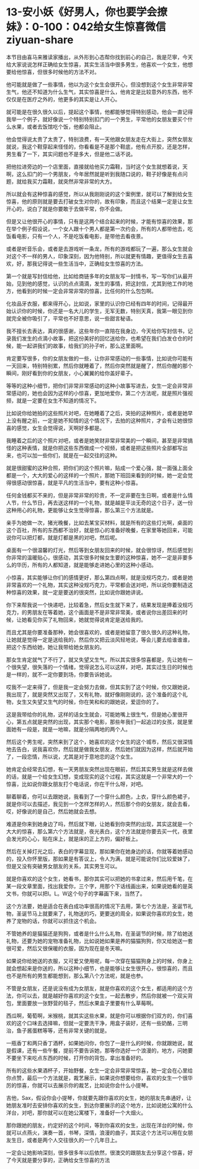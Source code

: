 # 13-安小妖《好男人，你也要学会撩妹》：0-100：042给女生惊喜微信 ziyuan-share

本节目由喜马来雅读家播出，从外形到心态帮你找到前心的自己，我是茫寧，今天给大家说说怎样正确给女生惊喜，其实生活当中很多男生，他喜欢一个女生，他想要给他惊喜，但很多时候他的方法不对。

他可能就是做了一些事情，他以为这个女生会很开心，但没想到这个女生非常非常生气，他还不知道为什么生气，其实惊喜是什么，他肯定是比较意外的东西，他不仅仅是在医疗之外的，他更多的其实是让人开心。

就可能是在很久很久以后，提起这个事情，他都能够觉得特别感动，他会一直记得我举一个例子，就好像说一个特别特别扣门的一个男生，平常他的女朋友要买个什么水果，或者去饭馆吃个饭，他都会阻止。

他会觉得说太贵了太贵了，特别浪费，有一天他跟女朋友走在大街上，突然女朋友就说，我这个鞋穿起来怪怪的，你看看是不是那个鞋底，他有点开胶，还是怎样，男生看了一下，其实问题也不是多大，但是他二话不说。

把他拉进旁边的一个店里面，直接就给他买力霜鞋，当时这个女生就想着说，天啊，这么扣门的一个男朋友，今年居然就是听到我随口说的，鞋子好像是有点问题，就给我买力霜鞋，就突然非常非常的大方。

所以就会有这种惊喜的感觉，所以从我刚刚说的这个案例里，就可以了解到给女生惊喜，他的原则就是要去打破女生对你的，故有印象，而且这个结果一定是让女生开心的，说白了就是你要敢于去做平常，你不会做。

但是又让他很开心的事情，只有是这两个结合起来的时候，才能有惊喜的效果，那在举个例子假设说，一个女人跟十个男人都是第一次约会，所有的人都带他去，吃饭看电影，只有一个人，不是吃饭看电影，是带他去看夜景。

或者是听音乐会，或者是去游戏听一条龙，所有的游戏都玩了一遍，那么女生就会对这个不一样的男人，印象深刻，因为他特别，所以就更有情趣，更值得女生去喜欢，好，那我记得说一些生活当中，正确给女生惊喜的方法。

第一个就是写封信给他，比如给商链多年的女朋友写一封情书，写一写你们从最开始，见到他的感觉，认识的点点滴滴，发生的事情，把这封信，尤其到他工作的地方，他看到的时候一定会非常非常的惊喜，比任何的什么包包啊。

化妆品牙衣服，都来得开心，比如说，家里的认识你已经有四年的时间，记得最开始认识你的时候，你还是一名大儿的学生，无军无数，特别天真，我第一眼见到你就完全被你吸引了，平常也不好意思，说一些甜言秘语。

我不擅长去表达，真的很感谢，这些年你一直陪在我身边，今天给你写封信书，记录我们发生的点滴小故事，把这份美好的回忆送给你，也希望在我们白发仓仓的时候，能一起讲我们的故事，给我们的孙子听，那么这里面啊。

肯定要写很多，你的女朋友做的一些，让你非常感动的一些事情，比如说你可能有一天回来，特别特别累，然后你就睡着了，然后你突然就是醒了，然后你醒的那个瞬间，刚好看到你的女朋友，小心翼翼的给你盖好辈子。

等等的这种小细节，把你们非常非常感动的这种小故事写进去，女生一定会非常非常感动的，她也会因为这样的小惊喜，更加地爱你，第二个方法呢，就是照片强视频，就是一定要在女生不知道的情况下。

比如说你给她拍的这些照片对吧，在她睡着了之后，突拍的这种照片，或者是她早上没有醒之前，一定是她不知情的这个情况下，去拍的这种照片，才会有让她很惊喜的感觉，女生会觉得说，天啊好多都是。

我睡着之后的这个照片对吧，或者是她笑财非常非常美的一个瞬间，甚至是非常搞怪的这种表情，就是你把这些东西做成一个视频，或者是把这些照片全部都写出来，也可以加一些你们，就是在一起交往的这种。

就是很甜蜜的这种合照，把你们的这个照片嘛，贴成一个爱心强，就一面强上面全都是一个，大大的爱心的这样的一个照片，那她下班回来看到的时候，她一定会觉得很感动很惊喜，就是平凡的生活当中，要有这种小惊喜。

任何金钱都买不来的，但是非常非常的珍贵，不一定非要在生日啊，或者是什么情人节，什么节日，再去送这样的一个礼物，就是越是平淡无奇的这个日子，送一份这种用心的礼物，更能够让女生觉得惊喜，那么第三个方法就是。

亲手为她做一次，猪光晚餐，比如去某宝买材料，就是所有的这些灯光啊，桌面的这个百社，所有的东西都不治好，就是惊心的准备好晚餐，在家里等她回来，可能说你可以把灯都，就是灯都是黑的对吧，然后呢。

桌面有一个很温馨的灯光，然后等到女朋友回来的时候，就会很惊讶，然后感觉到你非常的温暖贴心，很感动，其实很多时候女生要的这种惊喜，她不一定是非要多么的华历，所有的人都知道，就是能够走进她心里的这种小感动。

小惊喜，其实能够让你们的感情更好，那么第四点啊，就是没规巧克力，或者是她非常喜欢的一个礼物，其实这种没规巧克力，平常都会送对吧，所以说你要制造这种惊喜的效果，就一定是要送的很突然，比如说你跟她讲说。

你下来帮我说一个快递吧，比较着急，然后女生就下来了，结果发现是捧着没规巧克力，的男朋友在等着她，这个画面是不是非常非常美，或者说你出差回来的时候，让她看见你买了礼物回来，她就觉得说肯定是送给我的。

而且尤其是你要准备那种，她会很喜欢的，或者是她留意了很久很久的这种礼物，让她就是觉得一定是送给我的，然后你又把云淡风轻地说，等会儿要去给谁谁谁，把这个东西给她，她让我带给她女朋友的。

那女生肯定就气了不行了，就又失望又生气，所以其实很多惊喜都是，先让她有一个很失望，很失落的一个情绪，觉得说怎么可以这样，对吧，其实过生日的时候也是一样的，就不一定你要到场，你要告诉她说。

哎我不一定来得了，但是我一定会努力去做，但其实到了这个时候，你又跟她说，我出现了，就是突然又出现了，又有礼物，就好像刚刚说的，这个准备的这个礼物，女生又失望又生气的时候，你在笑和和的跟她说，爱逗你的了。

这是我带给你的礼物，这样的话女生就会，可能她嘴上很生气，但是她心里很开心，第五点就是突然的出现，其实那个电影，那些年我们一起追过的女孩，就是里面她有一段是，就是一地嘛，就是分隔两地的两个人。

然后这个男生呢，突然来到了这个，她喜欢的这个女生的这个城市，然后又很深情地去告白，说我喜欢你，然后就是做我女朋友，然后她们就因为这样，然后就开始了，一段恋情，所以说，尤其是对于意地恋的这个女生。

她肯定会经常去幻想，有一天男朋友突然出现在眼前，然后其实男生就是这样去做的话，就是一个给女生幻想，变成现实的这个过程，其实这就是一个非常大的一个惊喜，比如说你跟女朋友打个电话说，你在干什么呀，对吧。

聊着聊着，你可以去跟她说，我看到了一个穿什么颜色，上衣，穿什么颜色裙子，就是你可以去描述，我见到一个怎样怎样的人，然后那个你的女朋友，就会去看，哎，好像说的是自己，然后她就会去想。

难道是你来到她身边了吗，然后就下眼，让她看到你突然的出现，其实这就是一个大大的惊喜，那么第六个方法就是，夜光表白，这个方法就是你要去买一代，夜里会发光的心心，贴在床上，就是床的正上方的，偏好板上。

然后在关掉灯光之后，表白的字幕显现，那如果你在她身边的话，你就等着她感动的，投入你怀里版，那如果是有答议上，令人为满，就是可能说你们比较爱妹了，但是又没有突破男女朋友的关系，其实男生可以。

就是你喜欢的这个女生，她看书，那你其实可以把她的书拿过来，然后用千笔，在某一段文章里面，找出我爱你，三个字，用那个下话线画出来，如果说她看的是英文书，你就可以把I。L。W这个句子的字幕画下来，当然了。

这个方法要，她是适合在表白成功率很高的情况下去用，第七个方法是，圣诞节礼物，圣诞节马上就要来了，礼物送的巧，更要送的周全，如果说你喜欢的女生，她养了宠物的话，你就可以抓住这个机会。

不管她养的是猫猫还是狗狗，或者是什么什么礼物，在圣诞节的时候，除了给她送礼物，还要为她的宠物准备礼物，比如说她如果是养的猫猫狗狗，你又给她送一套很可爱，然后又很保暖的衣服，因为现在是冬天嘛。

如果说你给她送的衣服，又可爱又使用呢，每一次穿在猫猫狗身上的时候，你身上就会想起来是你送的，所以这种小细节，也是能够让女生很开心，很惊喜的，而且也不是所有的男生都能想到，那么第八个方法呢，就是也参。

不管是女朋友，还是说没有成为女朋友，就是你喜欢的这个女生，都适用的这个方法，你可以去，就是越好你喜欢的这个女生，一起去散步，然后你就被一个双尖背包，里面要放一张野营的毯子，然后水果盒子里要有什么草莓啊。

西瓜啊，葡萄啊，米猴桃，就其实这些水果，就是你可以根据你们双方的，你们喜欢的这个口味去选择嘛，但就一定要洗干净，用盒子装好，还有一些奶酪，三明治，鱼子酱蛋糕等等，还有非常关键的就是。

一瓶香丁和两只香丁酒杯，如果她问你，你包了一是什么的时候，你就跟她说，就是假课，还有一些午餐，提前不要告诉她，那等你选好一个浪漫的，地方，问她要不要坐下来吃点东西的时候，打开你的背包，拿出准备好的。

所有的这些水果酒杯子，开始野餐，女生一定会非常非常惊喜，她一定会在心里给你点赞，最后一个方法就是，裁艺展示，如果说你想要给你，喜欢的女生一个很华厉的惊喜，你就可以去展示你的裁艺，比如说你会什么小提琴。

吉他，Sax，假设你会小提琴，你就要先跟你喜欢的女生，她的朋友先串通好，让她朋友准时去安排你喜欢的女生，到达你要展示的这个地方，比如说她公寓的什么洋台，对吧，那你就可以在她公寓楼下，准备好一个大烟火。

那你跟她的朋友，约定好的这个时间，等到你喜欢的女生，出现在洋台的时候，你就可以点燕火，演奏一首，书琴，深情，浪漫的曲子，其实这个方法可以用在女朋友生日，或者是两个人交往很久的一个几年日上。

一定会让她影响深刻，很多很多年以后依然，很澳交的跟朋友去分享这个惊喜，好了今天就是要分享的，正确给女生惊喜的方法